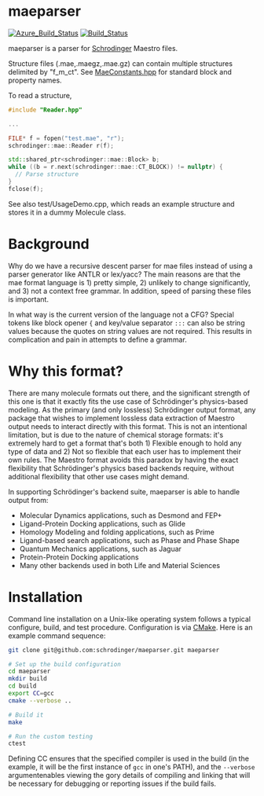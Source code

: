 # maeparser
[![Azure_Build_Status](https://dev.azure.com/patlorton/maeparser/_apis/build/status/schrodinger.maeparser?branchName=master)](https://dev.azure.com/patlorton/maeparser/_build/latest?definitionId=1&branchName=master)
[![Build_Status](https://ci.appveyor.com/api/projects/status/github/schrodinger/maeparser?branch=master&svg=true)](https://ci.appveyor.com/project/torcolvin/maeparser)

maeparser is a parser for [Schrodinger](https://www.schrodinger.com/) Maestro
files.

Structure files (.mae,.maegz,.mae.gz) can contain multiple structures
delimited by "f_m_ct".  See [MaeConstants.hpp](MaeConstants.hpp) 
for standard block and property names.

To read a structure,

```C++
#include "Reader.hpp"

...

FILE* f = fopen("test.mae", "r");
schrodinger::mae::Reader r(f);

std::shared_ptr<schrodinger::mae::Block> b;
while ((b = r.next(schrodinger::mae::CT_BLOCK)) != nullptr) {
  // Parse structure
}
fclose(f);
```

See also test/UsageDemo.cpp, which reads an example structure and
stores it in a dummy Molecule class.

Background
==========

Why do we have a recursive descent parser for mae files instead of using a
parser generator like ANTLR or lex/yacc? The main reasons are that the mae
format language is 1) pretty simple, 2) unlikely to change significantly,
and 3) not a context free grammar. In addition, speed of parsing these
files is important.

In what way is the current version of the language not a CFG? Special tokens
like block opener `{` and key/value separator `:::` can also be string
values because the quotes on string values are not required. This results in
complication and pain in attempts to define a grammar.

Why this format?
=================

There are many molecule formats out there, and the significant strength of this
one is that it exactly fits the use case of Schrödinger's physics-based
modeling.  As the primary (and only lossless) Schrödinger output format, any
package that wishes to implement lossless data extraction of Maestro output
needs to interact directly with this format.  This is not an intentional
limitation, but is due to the nature of chemical storage formats: it's
extremely hard to get a format that's both 1) Flexible enough to hold any type
of data and 2) Not so flexible that each user has to implement their own rules.
The Maestro format avoids this paradox by having the exact flexibility
that Schrödinger's physics based backends require, without additional
flexibility that other use cases might demand.

In supporting Schrödinger's backend suite, maeparser is able
to handle output from:
* Molecular Dynamics applications, such as Desmond and FEP+
* Ligand-Protein Docking applications, such as Glide
* Homology Modeling and folding applications, such as Prime
* Ligand-based search applications, such as Phase and Phase Shape
* Quantum Mechanics applications, such as Jaguar
* Protein-Protein Docking applications
* Many other backends used in both Life and Material Sciences

Installation
============

Command line installation on a
Unix-like operating system follows a typical configure, build, and test procedure.
Configuration is via [CMake](https://cmake.org/).  Here is an
example command sequence:

```bash
git clone git@github.com:schrodinger/maeparser.git maeparser

# Set up the build configuration
cd maeparser
mkdir build
cd build
export CC=gcc
cmake --verbose ..

# Build it
make

# Run the custom testing
ctest
```

Defining CC ensures that the specified
compiler is used in the build
(in the example, it will be the first instance of `gcc` in one's
PATH), 
and the `--verbose` argumentenables viewing the gory details of compiling and
linking that will be necessary for debugging or reporting issues if the build fails.

